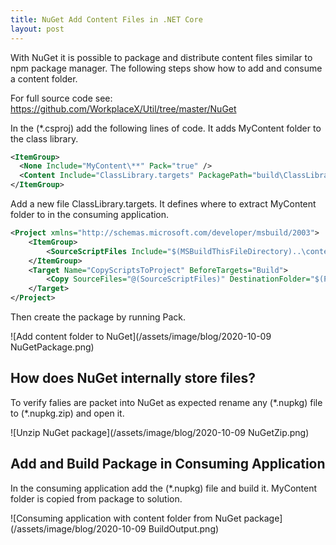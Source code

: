 ```yaml
---
title: NuGet Add Content Files in .NET Core 
layout: post
---
```

With NuGet it is possible to package and distribute content files similar to npm package manager. The following steps show how to add and consume a content folder.

For full source code see: https://github.com/WorkplaceX/Util/tree/master/NuGet

In the (\*.csproj) add the following lines of code. It adds MyContent folder to the class library.
```xml
<ItemGroup>
  <None Include="MyContent\**" Pack="true" />
  <Content Include="ClassLibrary.targets" PackagePath="build\ClassLibrary.targets" />
</ItemGroup>
```

Add a new file ClassLibrary.targets. It defines where to extract MyContent folder to in the consuming application.

```xml
<Project xmlns="http://schemas.microsoft.com/developer/msbuild/2003">
    <ItemGroup>
        <SourceScriptFiles Include="$(MSBuildThisFileDirectory)..\content\**" />
    </ItemGroup>
    <Target Name="CopyScriptsToProject" BeforeTargets="Build">
        <Copy SourceFiles="@(SourceScriptFiles)" DestinationFolder="$(ProjectDir)MyContent\" />
    </Target>
</Project>
```

Then create the package by running Pack.

![Add content folder to NuGet](/assets/image/blog/2020-10-09 NuGetPackage.png)

## How does NuGet internally store files?
To verify falies are packet into NuGet as expected rename any (\*.nupkg) file to (\*.nupkg.zip) and open it.

![Unzip NuGet package](/assets/image/blog/2020-10-09 NuGetZip.png)

## Add and Build Package in Consuming Application
In the consuming application add the (\*.nupkg) file and build it. MyContent folder is copied from package to solution.

![Consuming application with content folder from NuGet package](/assets/image/blog/2020-10-09 BuildOutput.png)
